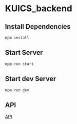 # KUICS_backend

## Install Dependencies

```shell
npm install
```

## Start Server

```shell
npm run start
```

## Start dev Server

```shell
npm run dev
```

## API

[API](/docs/API.md)
